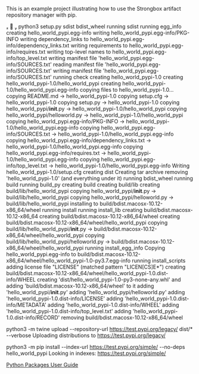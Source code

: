 This is an example project illustrating how to use the Strongbox artifact repository manager with pip.


   python3 setup.py sdist bdist_wheel
running sdist
running egg_info
creating hello_world_pypi.egg-info
writing hello_world_pypi.egg-info/PKG-INFO
writing dependency_links to hello_world_pypi.egg-info/dependency_links.txt
writing requirements to hello_world_pypi.egg-info/requires.txt
writing top-level names to hello_world_pypi.egg-info/top_level.txt
writing manifest file 'hello_world_pypi.egg-info/SOURCES.txt'
reading manifest file 'hello_world_pypi.egg-info/SOURCES.txt'
writing manifest file 'hello_world_pypi.egg-info/SOURCES.txt'
running check
creating hello_world_pypi-1.0
creating hello_world_pypi-1.0/hello_world_pypi
creating hello_world_pypi-1.0/hello_world_pypi.egg-info
copying files to hello_world_pypi-1.0...
copying README.md -> hello_world_pypi-1.0
copying setup.cfg -> hello_world_pypi-1.0
copying setup.py -> hello_world_pypi-1.0
copying hello_world_pypi/__init__.py -> hello_world_pypi-1.0/hello_world_pypi
copying hello_world_pypi/helloworld.py -> hello_world_pypi-1.0/hello_world_pypi
copying hello_world_pypi.egg-info/PKG-INFO -> hello_world_pypi-1.0/hello_world_pypi.egg-info
copying hello_world_pypi.egg-info/SOURCES.txt -> hello_world_pypi-1.0/hello_world_pypi.egg-info
copying hello_world_pypi.egg-info/dependency_links.txt -> hello_world_pypi-1.0/hello_world_pypi.egg-info
copying hello_world_pypi.egg-info/requires.txt -> hello_world_pypi-1.0/hello_world_pypi.egg-info
copying hello_world_pypi.egg-info/top_level.txt -> hello_world_pypi-1.0/hello_world_pypi.egg-info
Writing hello_world_pypi-1.0/setup.cfg
creating dist
Creating tar archive
removing 'hello_world_pypi-1.0' (and everything under it)
running bdist_wheel
running build
running build_py
creating build
creating build/lib
creating build/lib/hello_world_pypi
copying hello_world_pypi/__init__.py -> build/lib/hello_world_pypi
copying hello_world_pypi/helloworld.py -> build/lib/hello_world_pypi
installing to build/bdist.macosx-10.12-x86_64/wheel
running install
running install_lib
creating build/bdist.macosx-10.12-x86_64
creating build/bdist.macosx-10.12-x86_64/wheel
creating build/bdist.macosx-10.12-x86_64/wheel/hello_world_pypi
copying build/lib/hello_world_pypi/__init__.py -> build/bdist.macosx-10.12-x86_64/wheel/hello_world_pypi
copying build/lib/hello_world_pypi/helloworld.py -> build/bdist.macosx-10.12-x86_64/wheel/hello_world_pypi
running install_egg_info
Copying hello_world_pypi.egg-info to build/bdist.macosx-10.12-x86_64/wheel/hello_world_pypi-1.0-py3.7.egg-info
running install_scripts
adding license file "LICENSE" (matched pattern "LICEN[CS]E*")
creating build/bdist.macosx-10.12-x86_64/wheel/hello_world_pypi-1.0.dist-info/WHEEL
creating 'dist/hello_world_pypi-1.0-py3-none-any.whl' and adding 'build/bdist.macosx-10.12-x86_64/wheel' to it
adding 'hello_world_pypi/__init__.py'
adding 'hello_world_pypi/helloworld.py'
adding 'hello_world_pypi-1.0.dist-info/LICENSE'
adding 'hello_world_pypi-1.0.dist-info/METADATA'
adding 'hello_world_pypi-1.0.dist-info/WHEEL'
adding 'hello_world_pypi-1.0.dist-info/top_level.txt'
adding 'hello_world_pypi-1.0.dist-info/RECORD'
removing build/bdist.macosx-10.12-x86_64/wheel





python3 -m twine upload --repository-url https://test.pypi.org/legacy/ dist/* --verbose
Uploading distributions to https://test.pypi.org/legacy/



 python3 -m pip install --index-url https://test.pypi.org/simple/ --no-deps hello_world_pypi
Looking in indexes: https://test.pypi.org/simple/


[Python Packages User Guide](https://docs.python.org/3/distributing/index.html#publishing-python-packages)                                            
